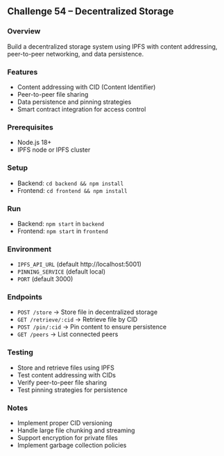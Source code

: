 ## Challenge 54 – Decentralized Storage

### Overview
Build a decentralized storage system using IPFS with content addressing, peer-to-peer networking, and data persistence.

### Features
- Content addressing with CID (Content Identifier)
- Peer-to-peer file sharing
- Data persistence and pinning strategies
- Smart contract integration for access control

### Prerequisites
- Node.js 18+
- IPFS node or IPFS cluster

### Setup
- Backend: `cd backend && npm install`
- Frontend: `cd frontend && npm install`

### Run
- Backend: `npm start` in `backend`
- Frontend: `npm start` in `frontend`

### Environment
- `IPFS_API_URL` (default http://localhost:5001)
- `PINNING_SERVICE` (default local)
- `PORT` (default 3000)

### Endpoints
- `POST /store` → Store file in decentralized storage
- `GET /retrieve/:cid` → Retrieve file by CID
- `POST /pin/:cid` → Pin content to ensure persistence
- `GET /peers` → List connected peers

### Testing
- Store and retrieve files using IPFS
- Test content addressing with CIDs
- Verify peer-to-peer file sharing
- Test pinning strategies for persistence

### Notes
- Implement proper CID versioning
- Handle large file chunking and streaming
- Support encryption for private files
- Implement garbage collection policies